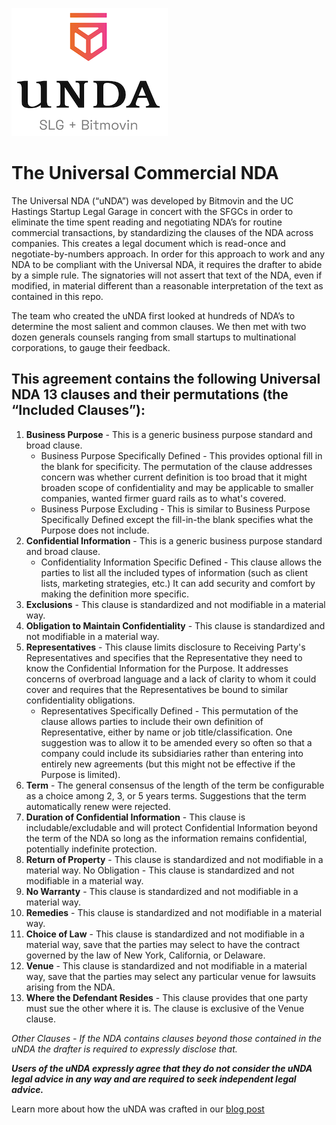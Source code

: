 ![Alt text](https://github.com/bitmovin/unda/blob/main/media/uNDA_Logo_Gradient_LightBG_SLG_Bitmovin_Small.png)

# The Universal Commercial NDA

The Universal NDA (“uNDA”) was developed by Bitmovin and the UC Hastings Startup Legal Garage in concert with the SFGCs in order to eliminate the time spent reading and negotiating NDA’s for routine commercial transactions, by standardizing the clauses of the NDA across companies. This creates a legal document which is read-once and negotiate-by-numbers approach. In order for this approach to work and any NDA to be compliant with the Universal NDA, it requires the drafter to abide by a simple rule. The signatories will not assert that text of the NDA, even if modified, in material different than a reasonable interpretation of the text as contained in this repo.

The team who created the uNDA first looked at hundreds of NDA’s to determine the most salient and common clauses. We then met with two dozen generals counsels ranging from small startups to multinational corporations, to gauge their feedback.

## This agreement contains the following Universal NDA 13 clauses and their permutations (the “Included Clauses”):
1. **Business Purpose** - This is a generic business purpose standard and broad clause. 
   - Business Purpose Specifically Defined - This provides optional fill in the blank for specificity. The permutation of the clause addresses concern was whether current definition is too broad that it might broaden scope of confidentiality and may be applicable to smaller companies, wanted firmer guard rails as to what's covered.
   - Business Purpose Excluding - This is similar to Business Purpose Specifically Defined except the fill-in-the blank specifies what the Purpose does not include. 
2. **Confidential Information** - This is a generic business purpose standard and broad clause. 
   - Confidentiality Information Specific Defined - This clause allows the parties to list all the included types of information (such as client lists, marketing strategies, etc.) It can add security and comfort by making the definition more specific. 
3. **Exclusions** - This clause is standardized and not modifiable in a material way. 
4. **Obligation to Maintain Confidentiality** - This clause is standardized and not modifiable in a material way. 
5. **Representatives** - This clause limits disclosure to Receiving Party's Representatives and specifies that the Representative they need to know the Confidential Information for the Purpose. It addresses concerns of overbroad language and a lack of clarity to whom it could cover and requires that the Representatives be bound to similar confidentiality obligations. 
   - Representatives Specifically Defined - This permutation of the clause allows parties to include their own definition of Representative, either by name or job title/classification. One suggestion was to allow it to be amended every so often so that a company could include its subsidiaries rather than entering into entirely new agreements (but this might not be effective if the Purpose is limited).
6. **Term** - The general consensus of the length of the term be configurable as a choice among 2, 3, or 5 years terms. Suggestions that the term automatically renew were rejected. 
7. **Duration of Confidential Information** - This clause is includable/excludable and will protect Confidential Information beyond the term of the NDA so long as the information remains confidential, potentially indefinite protection. 
8. **Return of Property** - This clause is standardized and not modifiable in a material way. No Obligation - This clause is standardized and not modifiable in a material way. 
9. **No Warranty** - This clause is standardized and not modifiable in a material way. 
10. **Remedies** - This clause is standardized and not modifiable in a material way. 
11. **Choice of Law** - This clause is standardized and not modifiable in a material way, save that the parties may select to have the contract governed by the law of New York, California, or Delaware. 
12. **Venue** - This clause is standardized and not modifiable in a material way, save that the parties may select any particular venue for lawsuits arising from the NDA. 
13. **Where the Defendant Resides** - This clause provides that one party must sue the other where it is. The clause is exclusive of the Venue clause. 

*Other Clauses - If the NDA contains clauses beyond those contained in the uNDA the drafter is required to expressly disclose that.*

***Users of the uNDA expressly agree that they do not consider the uNDA legal advice in any way and are required to seek independent legal advice.***

Learn more about how the uNDA was crafted in our [blog post](https://bitmovin.com/introducing-universal-nda/)
